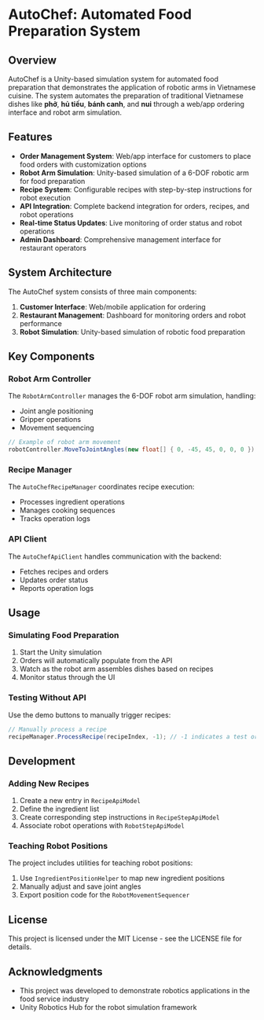 # AutoChef: Automated Food Preparation System

## Overview

AutoChef is a Unity-based simulation system for automated food preparation that demonstrates the application of robotic arms in Vietnamese cuisine. The system automates the preparation of traditional Vietnamese dishes like **phở**, **hủ tiếu**, **bánh canh**, and **nui** through a web/app ordering interface and robot arm simulation.

## Features

- **Order Management System**: Web/app interface for customers to place food orders with customization options
- **Robot Arm Simulation**: Unity-based simulation of a 6-DOF robotic arm for food preparation
- **Recipe System**: Configurable recipes with step-by-step instructions for robot execution
- **API Integration**: Complete backend integration for orders, recipes, and robot operations
- **Real-time Status Updates**: Live monitoring of order status and robot operations
- **Admin Dashboard**: Comprehensive management interface for restaurant operators

## System Architecture

The AutoChef system consists of three main components:

1. **Customer Interface**: Web/mobile application for ordering
2. **Restaurant Management**: Dashboard for monitoring orders and robot performance
3. **Robot Simulation**: Unity-based simulation of robotic food preparation

## Key Components

### Robot Arm Controller

The `RobotArmController` manages the 6-DOF robot arm simulation, handling:
- Joint angle positioning
- Gripper operations
- Movement sequencing

```csharp
// Example of robot arm movement
robotController.MoveToJointAngles(new float[] { 0, -45, 45, 0, 0, 0 });
```

### Recipe Manager

The `AutoChefRecipeManager` coordinates recipe execution:
- Processes ingredient operations
- Manages cooking sequences
- Tracks operation logs

### API Client

The `AutoChefApiClient` handles communication with the backend:
- Fetches recipes and orders
- Updates order status
- Reports operation logs

## Usage

### Simulating Food Preparation

1. Start the Unity simulation
2. Orders will automatically populate from the API
3. Watch as the robot arm assembles dishes based on recipes
4. Monitor status through the UI

### Testing Without API

Use the demo buttons to manually trigger recipes:

```csharp
// Manually process a recipe
recipeManager.ProcessRecipe(recipeIndex, -1); // -1 indicates a test order
```

## Development

### Adding New Recipes

1. Create a new entry in `RecipeApiModel`
2. Define the ingredient list
3. Create corresponding step instructions in `RecipeStepApiModel`
4. Associate robot operations with `RobotStepApiModel`

### Teaching Robot Positions

The project includes utilities for teaching robot positions:

1. Use `IngredientPositionHelper` to map new ingredient positions
2. Manually adjust and save joint angles
3. Export position code for the `RobotMovementSequencer`

## License

This project is licensed under the MIT License - see the LICENSE file for details.

## Acknowledgments

- This project was developed to demonstrate robotics applications in the food service industry
- Unity Robotics Hub for the robot simulation framework